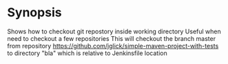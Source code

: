 # Synopsis
Shows how to checkout git repostory inside working directory
Useful when need to checkout a few repositories
This will checkout the branch master from repository https://github.com/jglick/simple-maven-project-with-tests to directory "bla" which is relative to Jenkinsfile location